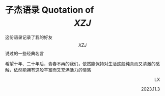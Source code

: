 # 子杰语录   Quotation of $$XZJ$$

这份语录记录了我的好友$$XZJ$$说过的一些经典名言

希望十年、二十年后，青春不再的我们，依然能保持对生活这般纯真而又清澈的感触，依然能拥有这般丰富而又充满活力的情感



<p align="right">LX

<p align="right"> 2023.11.3 </p>

